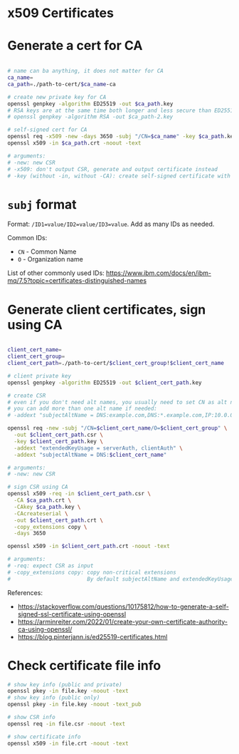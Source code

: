 
# x509 Certificates

# Generate a cert for CA

```bash

# name can ba anything, it does not matter for CA
ca_name=
ca_path=./path-to-cert/$ca_name-ca

# create new private key for CA
openssl genpkey -algorithm ED25519 -out $ca_path.key
# RSA keys are at the same time both longer and less secure than ED25519
# openssl genpkey -algorithm RSA -out $ca_path-2.key

# self-signed cert for CA
openssl req -x509 -new -days 3650 -subj "/CN=$ca_name" -key $ca_path.key -out $ca_path.crt
openssl x509 -in $ca_path.crt -noout -text

# arguments:
# -new: new CSR
# -x509: don't output CSR, generate and output certificate instead
# -key (without -in, without -CA): create self-signed certificate with given key

```

# `subj` format

Format: `/ID1=value/ID2=value/ID3=value`.
Add as many IDs as needed.

Common IDs:
- `CN` - Common Name
- `O` - Organization name

List of other commonly used IDs: https://www.ibm.com/docs/en/ibm-mq/7.5?topic=certificates-distinguished-names

# Generate client certificates, sign using CA

```bash

client_cert_name=
client_cert_group=
client_cert_path=./path-to-cert/$client_cert_group!$client_cert_name

# client private key
openssl genpkey -algorithm ED25519 -out $client_cert_path.key

# create CSR
# even if you don't need alt names, you usually need to set CN as alt name
# you can add more than one alt name if needed:
# -addext "subjectAltName = DNS:example.com,DNS:*.example.com,IP:10.0.0.1"

openssl req -new -subj "/CN=$client_cert_name/O=$client_cert_group" \
  -out $client_cert_path.csr \
  -key $client_cert_path.key \
  -addext "extendedKeyUsage = serverAuth, clientAuth" \
  -addext "subjectAltName = DNS:$client_cert_name"

# arguments:
# -new: new CSR

# sign CSR using CA
openssl x509 -req -in $client_cert_path.csr \
  -CA $ca_path.crt \
  -CAkey $ca_path.key \
  -CAcreateserial \
  -out $client_cert_path.crt \
  -copy_extensions copy \
  -days 3650

openssl x509 -in $client_cert_path.crt -noout -text

# arguments:
# -req: expect CSR as input
# -copy_extensions copy: copy non-critical extensions
#                        By default subjectAltName and extendedKeyUsage will be stripped

```

References:
- https://stackoverflow.com/questions/10175812/how-to-generate-a-self-signed-ssl-certificate-using-openssl
- https://arminreiter.com/2022/01/create-your-own-certificate-authority-ca-using-openssl/
- https://blog.pinterjann.is/ed25519-certificates.html

# Check certificate file info

```bash
# show key info (public and private)
openssl pkey -in file.key -noout -text
# show key info (public only)
openssl pkey -in file.key -noout -text_pub

# show CSR info
openssl req -in file.csr -noout -text

# show certificate info
openssl x509 -in file.crt -noout -text

```

